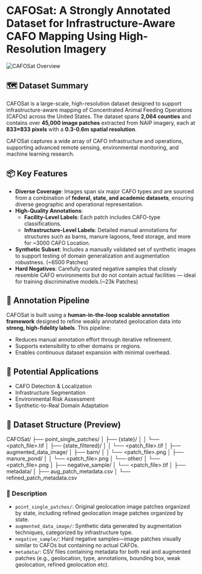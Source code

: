 # CAFOSat: A Strongly Annotated Dataset for Infrastructure-Aware CAFO Mapping Using High-Resolution Imagery

![CAFOSat Overview](figures/Overview-1.png)

## 🗺️ Dataset Summary

CAFOSat is a large-scale, high-resolution dataset designed to support infrastructure-aware mapping of Concentrated Animal Feeding Operations (CAFOs) across the United States. The dataset spans **2,064 counties** and contains over **45,000 image patches** extracted from NAIP imagery, each at **833×833 pixels** with a **0.3-0.6m spatial resolution**.

CAFOSat captures a wide array of CAFO infrastructure and operations, supporting advanced remote sensing, environmental monitoring, and machine learning research.

## 📦 Key Features

- **Diverse Coverage**: Images span six major CAFO types and are sourced from a combination of **federal, state, and academic datasets**, ensuring diverse geographic and operational representation.
- **High-Quality Annotations**:
  - **Facility-Level Labels**: Each patch includes CAFO-type classifications.
  - **Infrastructure-Level Labels**: Detailed manual annotations for structures such as barns, manure lagoons, feed storage, and more for ~3000 CAFO Location.
- **Synthetic Subset**: Includes a manually validated set of synthetic images to support testing of domain generalization and augmentation robustness. (~6500 Patches)
- **Hard Negatives**: Carefully curated negative samples that closely resemble CAFO environments but do not contain actual facilities — ideal for training discriminative models.(~23k Patches)

## 🧠 Annotation Pipeline

CAFOSat is built using a **human-in-the-loop scalable annotation framework** designed to refine weakly annotated geolocation data into **strong, high-fidelity labels**. This pipeline:
- Reduces manual annotation effort through iterative refinement.
- Supports extensibility to other domains or regions.
- Enables continuous dataset expansion with minimal overhead.

## 🔬 Potential Applications

- CAFO Detection & Localization
- Infrastructure Segmentation
- Environmental Risk Assessment
- Synthetic-to-Real Domain Adaptation

## 📁 Dataset Structure (Preview)
CAFOSat/
├── point_single_patches/
│   ├── {state}/
│   │   └── <patch_file>.tif
│   ├── {state_filtered}/
│   │   └── <patch_file>.tif
│
├── augmented_data_image/
│   ├── barn/
│   │   └── <patch_file>.png
│   ├── manure_pond/
│   │   └── <patch_file>.png
│   └── other/
│       └── <patch_file>.png
│
├── negative_sample/
│   └── <patch_file>.tif
│
├── metadata/
│   ├── aug_patch_metadata.csv
│   └── refined_patch_metadata.csv



### 📝 Description

- `point_single_patches/`: Original geolocation image patches organized by state, including refined geolocation image patches organized by state.
- `augmented_data_image/`: Synthetic data generated by augmentation techniques, categorized by infrastructure type.
- `negative_sample/`: Hard negative samples—image patches visually similar to CAFOs but containing no actual CAFOs.
- `metadata/`: CSV files containing metadata for both real and augmented patches (e.g., geolocation, type, annotations, bounding box, weak geolocation, refined geolocation etc).



